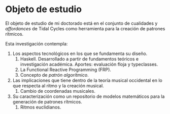 # Objeto de estudio

El objeto de estudio de mi doctorado está en el conjunto de cualidades y *affordances* de Tidal Cycles como herramienta para la creación de patrones rítmicos.

Esta investigación contempla:
1. Los aspectos tecnológicos en los que se fundamenta su diseño.
	1. Haskell. Desarrollado a partir de fundamentos teóricos e investigación académica. Aportes: evaluación floja y typeclasses.
	2. La Functional Reactive Programming (FRP).
	3. Concepto de _patrón algorítmico_.
2. Las implicaciones que tiene dentro de la teoría musical occidental en lo que respecta al ritmo y la creación musical.
	1. Cambio de coordenadas musicales.
3. Su caracterización como un repositorio de modelos matemáticos para la generación de patrones rítmicos.
	1. Ritmos euclidianos.
